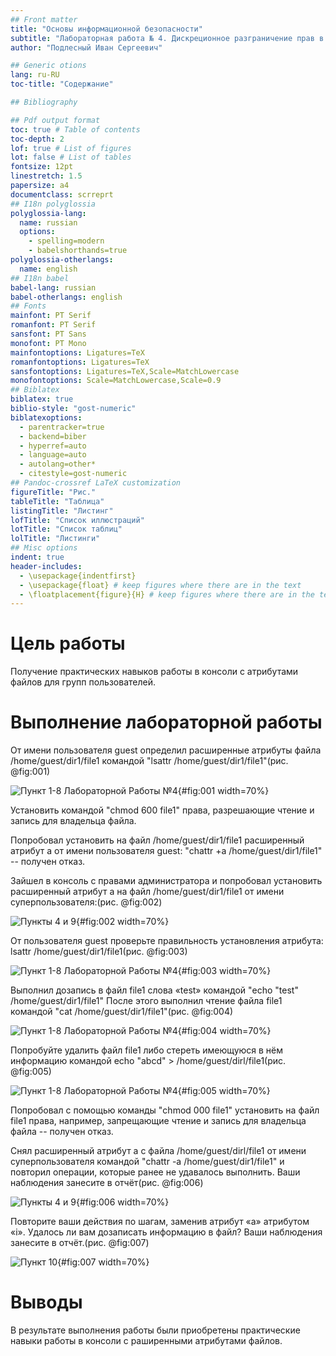 ```yaml
---
## Front matter
title: "Основы информационной безопасности"
subtitle: "Лабораторная работа № 4. Дискреционное разграничение прав в Linux. Два пользователя"
author: "Подлесный Иван Сергеевич"

## Generic otions
lang: ru-RU
toc-title: "Содержание"

## Bibliography

## Pdf output format
toc: true # Table of contents
toc-depth: 2
lof: true # List of figures
lot: false # List of tables
fontsize: 12pt
linestretch: 1.5
papersize: a4
documentclass: scrreprt
## I18n polyglossia
polyglossia-lang:
  name: russian
  options:
	- spelling=modern
	- babelshorthands=true
polyglossia-otherlangs:
  name: english
## I18n babel
babel-lang: russian
babel-otherlangs: english
## Fonts
mainfont: PT Serif
romanfont: PT Serif
sansfont: PT Sans
monofont: PT Mono
mainfontoptions: Ligatures=TeX
romanfontoptions: Ligatures=TeX
sansfontoptions: Ligatures=TeX,Scale=MatchLowercase
monofontoptions: Scale=MatchLowercase,Scale=0.9
## Biblatex
biblatex: true
biblio-style: "gost-numeric"
biblatexoptions:
  - parentracker=true
  - backend=biber
  - hyperref=auto
  - language=auto
  - autolang=other*
  - citestyle=gost-numeric
## Pandoc-crossref LaTeX customization
figureTitle: "Рис."
tableTitle: "Таблица"
listingTitle: "Листинг"
lofTitle: "Список иллюстраций"
lotTitle: "Список таблиц"
lolTitle: "Листинги"
## Misc options
indent: true
header-includes:
  - \usepackage{indentfirst}
  - \usepackage{float} # keep figures where there are in the text
  - \floatplacement{figure}{H} # keep figures where there are in the text
---
```


# Цель работы

Получение практических навыков работы в консоли с атрибутами файлов для групп пользователей.

# Выполнение лабораторной работы

От имени пользователя guest определил расширенные атрибуты файла
/home/guest/dir1/file1 командой "lsattr /home/guest/dir1/file1"(рис. @fig:001)

![Пункт 1-8 Лабораторной Работы №4](1-8.jpg){#fig:001 width=70%}

Установить командой "chmod 600 file1" права, разрешающие чтение и запись для владельца файла.

Попробовал установить на файл /home/guest/dir1/file1 расширенный атрибут a от имени пользователя guest: "chattr +a /home/guest/dir1/file1" -- получен отказ.

Зайшел в консоль с правами администратора и попробовал установить расширенный атрибут a на файл /home/guest/dir1/file1 от имени суперпользователя:(рис. @fig:002)

![Пункты 4 и 9](4-9.jpg){#fig:002 width=70%}

От пользователя guest проверьте правильность установления атрибута:
lsattr /home/guest/dir1/file1(рис. @fig:003)

![Пункт 1-8 Лабораторной Работы №4](1-8.jpg){#fig:003 width=70%}

Выполнил дозапись в файл file1 слова «test» командой
"echo "test" /home/guest/dir1/file1" После этого выполнил чтение файла file1 командой
"cat /home/guest/dir1/file1"(рис. @fig:004)

![Пункт 1-8 Лабораторной Работы №4](1-8.jpg){#fig:004 width=70%}

Попробуйте удалить файл file1 либо стереть имеющуюся в нём информацию командой
echo "abcd" > /home/guest/dirl/file1(рис. @fig:005)

![Пункт 1-8 Лабораторной Работы №4](1-8.jpg){#fig:005 width=70%}

Попробовал с помощью команды "chmod 000 file1" установить на файл file1 права, например, запрещающие чтение и запись для владельца файла  -- получен отказ.

Снял расширенный атрибут a с файла /home/guest/dirl/file1 от имени суперпользователя командой "chattr -a /home/guest/dir1/file1" и повторил операции, которые ранее не удавалось выполнить. Ваши
наблюдения занесите в отчёт(рис. @fig:006)

![Пункты 4 и 9](4-9.jpg){#fig:006 width=70%}

Повторите ваши действия по шагам, заменив атрибут «a» атрибутом «i».
Удалось ли вам дозаписать информацию в файл? Ваши наблюдения занесите в отчёт.(рис. @fig:007)

![Пункт 10](10.jpg){#fig:007 width=70%}


# Выводы

В результате выполнения работы были приобретены практические навыки работы в консоли с раширенными атрибутами файлов.



